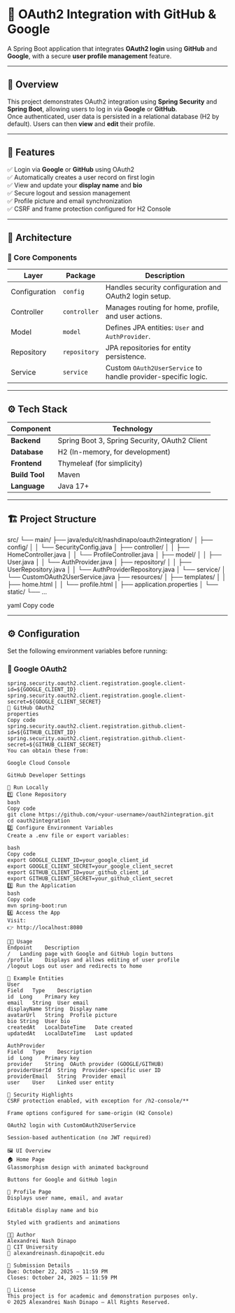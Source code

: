 # 🧩 OAuth2 Integration with GitHub & Google

A Spring Boot application that integrates **OAuth2 login** using **GitHub** and **Google**, with a secure **user profile management** feature.

---

## 📘 Overview

This project demonstrates OAuth2 integration using **Spring Security** and **Spring Boot**, allowing users to log in via **Google** or **GitHub**.  
Once authenticated, user data is persisted in a relational database (H2 by default). Users can then **view** and **edit** their profile.

---

## 🚀 Features

✅ Login via **Google** or **GitHub** using OAuth2  
✅ Automatically creates a user record on first login  
✅ View and update your **display name** and **bio**  
✅ Secure logout and session management  
✅ Profile picture and email synchronization  
✅ CSRF and frame protection configured for H2 Console

---

## 🧠 Architecture

### 📂 Core Components

| Layer | Package | Description |
|-------|----------|-------------|
| Configuration | `config` | Handles security configuration and OAuth2 login setup. |
| Controller | `controller` | Manages routing for home, profile, and user actions. |
| Model | `model` | Defines JPA entities: `User` and `AuthProvider`. |
| Repository | `repository` | JPA repositories for entity persistence. |
| Service | `service` | Custom `OAuth2UserService` to handle provider-specific logic. |

---

## ⚙️ Tech Stack

| Component | Technology |
|------------|-------------|
| **Backend** | Spring Boot 3, Spring Security, OAuth2 Client |
| **Database** | H2 (In-memory, for development) |
| **Frontend** | Thymeleaf (for simplicity) |
| **Build Tool** | Maven |
| **Language** | Java 17+ |

---

## 🏗️ Project Structure

src/
└── main/
├── java/edu/cit/nashdinapo/oauth2integration/
│ ├── config/
│ │ └── SecurityConfig.java
│ ├── controller/
│ │ ├── HomeController.java
│ │ └── ProfileController.java
│ ├── model/
│ │ ├── User.java
│ │ └── AuthProvider.java
│ ├── repository/
│ │ ├── UserRepository.java
│ │ └── AuthProviderRepository.java
│ └── service/
│ └── CustomOAuth2UserService.java
├── resources/
│ ├── templates/
│ │ ├── home.html
│ │ └── profile.html
│ ├── application.properties
│ └── static/
└── ...

yaml
Copy code

---

## ⚙️ Configuration

Set the following environment variables before running:

### 🧩 Google OAuth2
```properties
spring.security.oauth2.client.registration.google.client-id=${GOOGLE_CLIENT_ID}
spring.security.oauth2.client.registration.google.client-secret=${GOOGLE_CLIENT_SECRET}
🧩 GitHub OAuth2
properties
Copy code
spring.security.oauth2.client.registration.github.client-id=${GITHUB_CLIENT_ID}
spring.security.oauth2.client.registration.github.client-secret=${GITHUB_CLIENT_SECRET}
You can obtain these from:

Google Cloud Console

GitHub Developer Settings

🧪 Run Locally
1️⃣ Clone Repository
bash
Copy code
git clone https://github.com/<your-username>/oauth2integration.git
cd oauth2integration
2️⃣ Configure Environment Variables
Create a .env file or export variables:

bash
Copy code
export GOOGLE_CLIENT_ID=your_google_client_id
export GOOGLE_CLIENT_SECRET=your_google_client_secret
export GITHUB_CLIENT_ID=your_github_client_id
export GITHUB_CLIENT_SECRET=your_github_client_secret
3️⃣ Run the Application
bash
Copy code
mvn spring-boot:run
4️⃣ Access the App
Visit:
👉 http://localhost:8080

🧑‍💻 Usage
Endpoint	Description
/	Landing page with Google and GitHub login buttons
/profile	Displays and allows editing of user profile
/logout	Logs out user and redirects to home

💾 Example Entities
User
Field	Type	Description
id	Long	Primary key
email	String	User email
displayName	String	Display name
avatarUrl	String	Profile picture
bio	String	User bio
createdAt	LocalDateTime	Date created
updatedAt	LocalDateTime	Last updated

AuthProvider
Field	Type	Description
id	Long	Primary key
provider	String	OAuth provider (GOOGLE/GITHUB)
providerUserId	String	Provider-specific user ID
providerEmail	String	Provider email
user	User	Linked user entity

🧰 Security Highlights
CSRF protection enabled, with exception for /h2-console/**

Frame options configured for same-origin (H2 Console)

OAuth2 login with CustomOAuth2UserService

Session-based authentication (no JWT required)

🖼️ UI Overview
🏠 Home Page
Glassmorphism design with animated background

Buttons for Google and GitHub login

👤 Profile Page
Displays user name, email, and avatar

Editable display name and bio

Styled with gradients and animations

🧑‍🏫 Author
Alexandrei Nash Dinapo
📍 CIT University
📧 alexandreinash.dinapo@cit.edu

📅 Submission Details
Due: October 22, 2025 – 11:59 PM
Closes: October 24, 2025 – 11:59 PM

🧾 License
This project is for academic and demonstration purposes only.
© 2025 Alexandrei Nash Dinapo – All Rights Reserved.
